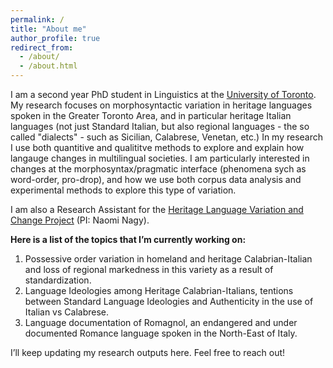 ```yaml
---
permalink: /
title: "About me"
author_profile: true
redirect_from: 
  - /about/
  - /about.html
---
```

I am a second year PhD student in Linguistics at the [University of Toronto](https://www.linguistics.utoronto.ca/people/directories/graduate-students/costanza-vallicelli). My research focuses on morphosyntactic variation in heritage languages spoken in the Greater Toronto Area, and in particular heritage Italian languages (not just Standard Italian, but also regional languages - the so called "dialects" - such as Sicilian, Calabrese, Venetan, etc.) In my research I use both quantitive and qualititve methods to explore and explain how langauge changes in multilingual societies. I am particularly interested in changes at the morphosyntax/pragmatic interface (phenomena sych as word-order, pro-drop), and how we use both corpus data analysis and experimental methods to explore this type of variation. 

I am also a Research Assistant for the [Heritage Language Variation and Change Project](https://ngn.artsci.utoronto.ca/HLVC/3_2_active_ra.php) (PI: Naomi Nagy).

**Here is a list of the topics that I’m currently working on:**
1. Possessive order variation in homeland and heritage Calabrian-Italian and loss of regional markedness in this variety as a result of standardization.
2. Language Ideologies among Heritage Calabrian-Italians, tentions between Standard Language Ideologies and Authenticity in the use of Italian vs Calabrese.
3. Language documentation of Romagnol, an endangered and under documented Romance language spoken in the North-East of Italy.


I’ll keep updating my research outputs here. Feel free to reach out!
